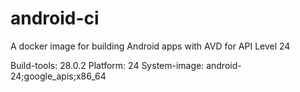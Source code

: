 # android-ci
A docker image for building Android apps with AVD for API Level 24

Build-tools: 28.0.2
Platform: 24
System-image: android-24;google_apis;x86_64